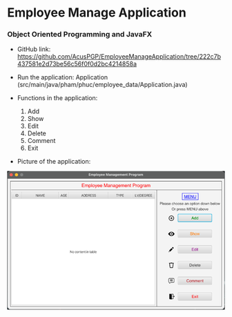 # Employee Manage Application

### Object Oriented Programming and JavaFX

- GitHub link: https://github.com/AcusPGP/EmployeeManageApplication/tree/222c7b437581e2d73be56c56f0f0d2bc4214858a

- Run the application: Application (src/main/java/pham/phuc/employee_data/Application.java)

- Functions in the application:

    1. Add
    2. Show
    3. Edit
    4. Delete
    5. Comment
    6. Exit

- Picture of the application:

![](images/img.png)
